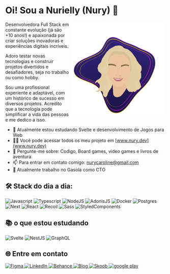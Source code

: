 # Oi! Sou a Nurielly (Nury) 👋

<img align="right" src="./image.png" alt="Ilustração de um rosto" width="300px" />

Desenvolvedora Full Stack em constante evolução (já são +10 anos!) e apaixonada por criar soluções inovadoras e experiências digitais incríveis.

Adoro testar novas tecnologias e construir projetos divertidos e desafiadores, seja no trabalho ou como hobby.

Sou uma profissional experiente e adaptável, com um histórico de sucesso em diversos projetos. Acredito que a tecnologia pode simplificar a vida das pessoas e me dedico a isso.

- 🌱 Atualmente estou estudando Svelte e desenvolvimento de Jogos para Web
- 👨‍💻 Você pode acessar todos os meu projeto em [www.nury.dev](www.nury.dev)
- 💬 Pergunte-me sobre: Codigo, Board games, video games e livros de aventura
- 📫 Para entrar em contato comigo: <a href="mailto:nurycaroline@gmail.com">nurycaroline@gmail.com</a>
- 💼 Atualmente trabalho no Gasola como CTO

## 🛠️ Stack do dia a dia:

<div>
	<img height="60px" src="https://img.icons8.com/?size=100&id=108784&format=png&color=000000" alt="Javascript" />
	<img height="60px" src="https://img.icons8.com/?size=100&id=uJM6fQYqDaZK&format=png&color=000000" alt="Typescript" />
	<img height="60px" src="https://img.icons8.com/?size=100&id=54087&format=png&color=000000" alt="NodeJS" />
	<img height="60px" src="https://adonisjs.com/icons/apple-touch-icon.png" alt="AdonisJS" />
	<img height="60px" src="https://img.icons8.com/?size=100&id=cdYUlRaag9G9&format=png&color=000000" alt="Docker" />
	<img height="60px" src="https://img.icons8.com/?size=100&id=38561&format=png&color=000000" alt="Postgres" />
	<img height="60px" src="https://img.icons8.com/?size=100&id=yUdJlcKanVbh&format=png&color=000000" alt="Next" />
	<img height="60px" src="https://img.icons8.com/?size=100&id=asWSSTBrDlTW&format=png&color=000000" alt="React" />
	<img height="60px" src="https://img.icons8.com/?size=100&id=EXZGX2xYvaYn&format=png&color=000000" alt="Recoil" />
	<img height="60px" src="https://img.icons8.com/?size=100&id=QBqFNfPPB2Kx&format=png&color=000000" alt="Sass" />
	<img height="60px" src="https://avatars.githubusercontent.com/u/20658825?s=200&v=4" alt="StyledComponents" />

</div>

## 📚 o que estou estudando

<div>
	<img height="60px" src="https://img.icons8.com/?size=100&id=Mm35TzLKahiF&format=png&color=000000" alt="Svelte" />
	<img height="60px" src="https://img.icons8.com/?size=100&id=9ESZMOeUioJS&format=png&color=000000" alt="NestJS" />
	<img height="60px" src="https://img.icons8.com/?size=100&id=zdI5E8moxhs-&format=png&color=000000" alt="GraphQL" />
</div>

## 🌐 Entre em contato

<div>
   <a href="https://www.figma.com/@nurycaroline">
	 	<img src="https://img.icons8.com/?size=100&id=3nPo8aR8zRCY&format=png&color=000000" alt="Figma" />
	 </a>
   <a href="https://www.linkedin.com/in/nurycaroline">
	 	<img src="https://img.icons8.com/?size=100&id=108812&format=png&color=000000" alt="LinkedIn" />
	 </a>
   <a href="https://www.behance.net/nurycaroline">
	 	<img src="https://img.icons8.com/?size=100&id=Y6JKFKydve3L&format=png&color=000000" alt="Behance" />
	 </a>
   <a href="https://dev.to/nurycaroline">
	 	<img src="https://img.icons8.com/?size=100&id=igxhcdyCkf2d&format=png&color=000000" alt="Blog" />
	 </a>
   <a href="https://www.skoob.com.br/perfil/nurycaroline">
	 	<img src="https://img.icons8.com/?size=100&id=111606&format=png&color=000000" alt="Skoob" />
	 </a>
   <a href="https://play.google.com/store/apps/dev?id=8299785456136522376">
	 	<img src="https://img.icons8.com/?size=100&id=118627&format=png&color=000000" alt="google play" />
	 </a>
</div>
